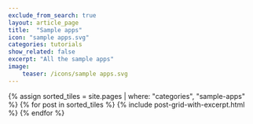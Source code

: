 ```yaml
---
exclude_from_search: true
layout: article_page
title:  "Sample apps"
icon: "sample apps.svg"
categories: tutorials
show_related: false
excerpt: "All the sample apps"
image:
    teaser: /icons/sample apps.svg
---
```



<div class="row overview-container lang-tile-container">
  {% assign sorted_tiles = site.pages | where: "categories", "sample-apps" %}
  {% for post in sorted_tiles %}
  	{% include post-grid-with-excerpt.html %}
  {% endfor %}
</div>
